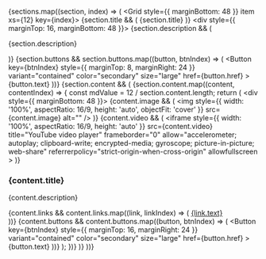 
  <Grid item xs={12} md={7}>
    <img
      style={{ width: '100%', aspectRatio: 16/9, height: 'auto', objectFit: 'cover' }}
      src="./assets/getting-started/platform-overview/Everything-You-Need.png"
      alt=""
    />
  </Grid>
</Grid>

{sections.map((section, index) => (
  <Grid style={{ marginBottom: 48 }} item xs={12} key={index}>
    {section.title && (
      <Typography variant='h1'>{section.title}</Typography>
    )}
    <div style={{ marginTop: 16, marginBottom: 48 }}>
      {section.description && (
        <p>{section.description}</p>
      )}
      {section.buttons && section.buttons.map((button, btnIndex) => (
        <Button
          key={btnIndex}
          style={{ marginTop: 8, marginRight: 24 }}
          variant="contained"
          color="secondary"
          size="large"
          href={button.href}
        >
          {button.text}
        </Button>
      ))}
    </div>
    {section.content && (
      <Grid container spacing={4}>
        {section.content.map((content, contentIndex) => {
          const mdValue = 12 / section.content.length;
          return (
            <Grid item xs={12} sm={6} md={mdValue} key={contentIndex}>
              <div style={{ marginBottom: 48 }}>
                {content.image && (
                  <img
                    style={{ width: '100%', aspectRatio: 16/9, height: 'auto', objectFit: 'cover' }}
                    src={content.image}
                    alt=""
                  />
                )}
                {content.video && (
                  <iframe
                    style={{ width: '100%', aspectRatio: 16/9, height: 'auto' }}
                    src={content.video}
                    title="YouTube video player"
                    frameborder="0"
                    allow="accelerometer; autoplay; clipboard-write; encrypted-media; gyroscope; picture-in-picture; web-share"
                    referrerpolicy="strict-origin-when-cross-origin"
                    allowfullscreen
                  ></iframe>
                )}
                <h3>{content.title}</h3>
                <p>{content.description}</p>
                {content.links && content.links.map((link, linkIndex) => (
                  <a href={link.href} key={linkIndex}>
                    <Typography variant='buttonLarge'>{link.text}</Typography><br />
                  </a>
                ))}
                {content.buttons && content.buttons.map((button, btnIndex) => (
                  <Button
                    key={btnIndex}
                    style={{ marginTop: 16, marginRight: 24 }}
                    variant="contained"
                    color="secondary"
                    size="large"
                    href={button.href}
                  >
                    {button.text}
                  </Button>
                ))}
              </div>
            </Grid>
          );
        })}
      </Grid>
    )}
  </Grid>
))}
